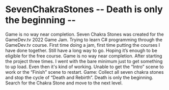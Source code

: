 # SevenChakraStones  -- Death is only the beginning --
Game is no way near completion. Seven Chakra Stones was created for the GameDev.tv 2022 Game Jam.
Trying to learn C# programming through the GameDev.tv course.
First time doing a jam, first time putting the courses I have done together.
Still have a long way to go. Hoping it’s enough to be eligible for the free course.
Game is no way near completion. After starting the project three times. I went with the bare minimum just to get something to up load. 
Even then it's kind of working. Unable to get the “Intro” scene to work or the “Finish” scene to restart.
Game:  Collect all seven chakra stones and stop the cycle of “Death and Rebirth”. Death is only the beginning.
Search for the Chakra Stone and move to the next level.
